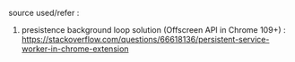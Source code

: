 


source used/refer : 

1. presistence background loop solution (Offscreen API in Chrome 109+) : https://stackoverflow.com/questions/66618136/persistent-service-worker-in-chrome-extension



